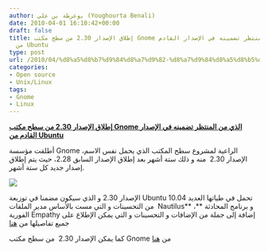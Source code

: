 ```yaml
---
author: يوغرطة بن علي (Youghourta Benali)
date: 2010-04-01 16:10:42+00:00
draft: false
title: إطلاق الإصدار 2.30 من سطح مكتب Gnome الذي من المنتظر تضمينه في الإصدار القادم
  من Ubuntu
type: post
url: /2010/04/%d8%a5%d8%b7%d9%84%d8%a7%d9%82-%d8%a7%d9%84%d8%a5%d8%b5%d8%af%d8%a7%d8%b1-2-30-%d9%85%d9%86-%d8%b3%d8%b7%d8%ad-%d9%85%d9%83%d8%aa%d8%a8-gnome-%d8%a7%d9%84%d8%b0%d9%8a-%d9%85%d9%86-%d8%a7%d9%84%d9%85/
categories:
- Open source
- Unix/Linux
tags:
- Gnome
- Linux
---
```


[**إطلاق الإصدار 2.30 من سطح مكتب Gnome الذي من المنتظر تضمينه في الإصدار القادم من Ubuntu**](https://www.it-scoop.com/2010/04/%d8%a5%d8%b7%d9%84%d8%a7%d9%82-%d8%a7%d9%84%d8%a5%d8%b5%d8%af%d8%a7%d8%b1-2-30-%d9%85%d9%86-%d8%b3%d8%b7%d8%ad-%d9%85%d9%83%d8%aa%d8%a8-gnome-%d8%a7%d9%84%d8%b0%d9%8a-%d9%85%d9%86-%d8%a7%d9%84%d9%85/https://www.it-scoop.com/2010/04/%d8%a5%d8%b7%d9%84%d8%a7%d9%82-%d8%a7%d9%84%d8%a5%d8%b5%d8%af%d8%a7%d8%b1-2-30-%d9%85%d9%86-%d8%b3%d8%b7%d8%ad-%d9%85%d9%83%d8%aa%d8%a8-gnome-%d8%a7%d9%84%d8%b0%d9%8a-%d9%85%d9%86-%d8%a7%d9%84%d9%85/)


أطلقت مؤسسة Gnome الراعية لمشروع سطح المكتب الذي يحمل نفس الاسم، الإصدار 2.30  منه و ذلك ستة أشهر بعد إطلاق الإصدار السابق 2.28، حيث يتم إطلاق إصدار جديد كل ستة أشهر.

[![](https://www.it-scoop.com/wp-content/uploads/2010/04/gnome-logo.png)
](https://www.it-scoop.com/2010/04/%d8%a5%d8%b7%d9%84%d8%a7%d9%82-%d8%a7%d9%84%d8%a5%d8%b5%d8%af%d8%a7%d8%b1-2-30-%d9%85%d9%86-%d8%b3%d8%b7%d8%ad-%d9%85%d9%83%d8%aa%d8%a8-gnome-%d8%a7%d9%84%d8%b0%d9%8a-%d9%85%d9%86-%d8%a7%d9%84%d9%85/)

الإصدار 2.30 و الذي سيكون مضمنا في توزيعة Ubuntu 10.04 تحمل في طياتها العديد من التحسينات و التي مست بالأساس مدير الملفات  Nautilus** ،** و برنامج المحادثة الفورية Empathy إضافة إلى جملة من الإضافات و التحسينات و التي يمكن الإطلاع على جميع تفاصيلها من [هنا](http://library.gnome.org/misc/release-notes/2.30/index.html)

كما يمكن الإصدار 2.30  من سطح مكتب Gnome من [هنا](http://www.gnome.org/start/stable/)
